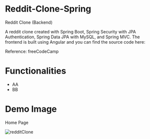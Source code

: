 # Reddit-Clone-Spring
Reddit Clone (Backend)

A reddit clone created with Spring Boot, Spring Security with JPA Authentication, Spring Data JPA with MySQL, and Spring MVC. The frontend is built using Angular and you can find the source code here:

Reference: freeCodeCamp

# Functionalities

- AA
- BB

# Demo Image

Home Page

![redditClone](https://github.com/ShinMinKhant/reddit-clone-spring/assets/133580286/d0126ce8-c2e9-432f-9cbb-b59f6b6436b7)
